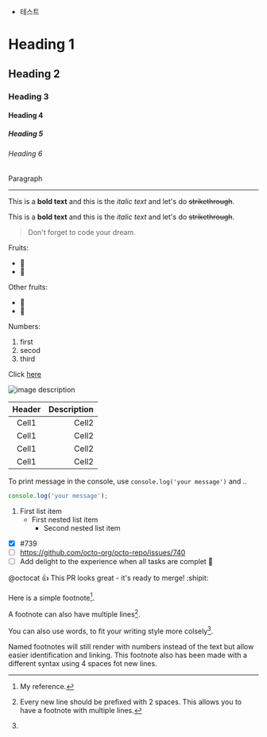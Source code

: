 <!-- 마크다운 프리뷰 열기: command + shift + v -->

- 테스트 

<!-- Heading -->
# Heading 1
## Heading 2
### Heading 3
#### Heading 4
##### Heading 5
###### Heading 6


Paragraph


<!-- Line --> 
___


<!-- Text attributes -->
This is a **bold text** and this is the *italic text* and let's do ~~strikethrough~~.

This is a __bold text__ and this is the _italic text_ and let's do ~~strikethrough~~.


<!-- Quote -->
> Don't forget to code your dream.


<!-- Bullet list -->
Fruits:
* 🍎
* 🍋

Other fruits:
- 🍑
- 🍏


<!-- Numbered list -->
Numbers:
1. first
2. secod
3. third


<!-- Link -->
Click [here](http://academy.dream-coding.com/)


<!-- Images -->
![image description](https://import.cdn.thinkific.com/292401/courses/1375371/7iZPtc2VQpGko36mQlZR_thumbnail.png)


<!-- Table -->
|Header|Description|
|:--:|--:|
|Cell1|Cell2|
|Cell1|Cell2|
|Cell1|Cell2|
|Cell1|Cell2|


<!-- Code -->
<!-- inline code -->
To print message in the console, use `console.log('your message')` and ..
<!-- code block -->
```js
console.log('your message');
```


<!-- Github에선 Github Flavored Markdown을 지원한다 -->
<!-- https://docs.github.com/en/github/writing-on-github/getting-started-with-writing-and-formatting-on-github/basic-writing-and-formatting-syntax -->

<!-- Nested Lists -->
1. First list item
   - First nested list item
     - Second nested list item


<!-- Task lists -->
- [x] #739
- [ ] https://github.com/octo-org/octo-repo/issues/740
- [ ] Add delight to the experience when all tasks are complet :tada:

<!-- Using emoji -->
<!-- :EMOJICODE: -->
@octocat :+1: This PR looks great - it's ready to merge! :shipit:

<!-- Footnotes -->
Here is a simple footnote[^1].

A footnote can also have multiple lines[^2].

You can also use words, to fit your writing style more colsely[^note].

[^1]: My reference.
[^2]: Every new line should be prefixed with 2 spaces.
  This allows you to have a footnote with multiple lines.
[^note]: 
  Named footnotes will still render with numbers instead of the text but allow easier identification and linking.
  This footnote also has been made with a different syntax using 4 spaces fot new lines.